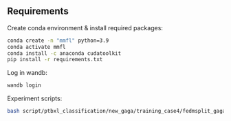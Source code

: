 
## Requirements

Create conda environment & install required packages: 
```sh
conda create -n "mmfl" python=3.9
conda activate mmfl
conda install -c anaconda cudatoolkit
pip install -r requirements.txt
```

Log in wandb:
```sh
wandb login
```



Experiment scripts:
```sh
bash script/ptbxl_classification/new_gaga/training_case4/fedmsplit_gaga_c1_contrastive_3_64_cnum20_dist0_skew0_seed0.sh


```

